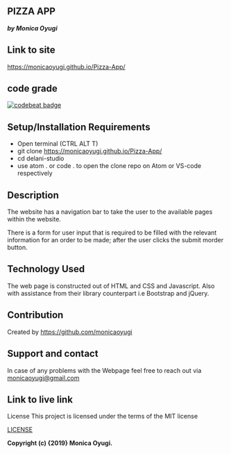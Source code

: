 ## PIZZA APP
___by Monica Oyugi___

## Link to site

https://monicaoyugi.github.io/Pizza-App/


## code grade

[![codebeat badge](https://codebeat.co/badges/fb71b26e-36d9-4458-a0c3-af25e0113281)](https://codebeat.co/projects/github-com-monicaoyugi-pizza-app-master)


## Setup/Installation Requirements
- Open terminal (CTRL ALT T)
- git clone https://monicaoyugi.github.io/Pizza-App/
- cd delani-studio
- use atom . or code . to open the clone repo on Atom or VS-code respectively

## Description
The website has a navigation bar to take the user to the available pages within the website.

There is a form for user input that is required to be filled with the relevant information for an order to be made; after the user clicks the submit morder button.


## Technology Used
The web page is constructed out of HTML and CSS and Javascript. Also with assistance from their library counterpart i.e Bootstrap and jQuery.

## Contribution
Created by https://github.com/monicaoyugi

## Support and contact
In case of any problems with the Webpage feel free to reach out via monicaoyugi@gmail.com

## Link to live link
License
This project is licensed under the terms of the MIT license

[LICENSE](LICENSE)


__Copyright (c) {2019} Monica Oyugi.__
